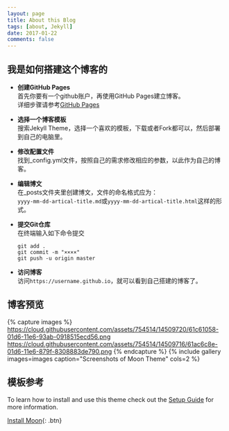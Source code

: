 ```yaml
---
layout: page
title: About this Blog
tags: [about, Jekyll]
date: 2017-01-22
comments: false
---
```

    

## 我是如何搭建这个博客的

* **创建GitHub Pages**    
首先你要有一个github账户，再使用GitHub Pages建立博客。   
详细步骤请参考[GitHub Pages](https://pages.github.com) 

* **选择一个博客模板**  
搜索Jekyll Theme，选择一个喜欢的模板，下载或者Fork都可以，然后部署到自己的电脑里。  

* **修改配置文件**  
找到_config.yml文件，按照自己的需求修改相应的参数，以此作为自己的博客。 

* **编辑博文**    
在_posts文件夹里创建博文，文件的命名格式应为：  
`yyyy-mm-dd-artical-title.md`或`yyyy-mm-dd-artical-title.html`这样的形式。

* **提交Git仓库**  
在终端输入如下命令提交    
 
	```
	git add .
	git commit -m "××××"
	git push -u origin master
	```

* **访问博客**  
访问`https://username.github.io`，就可以看到自己搭建的博客了。


## 博客预览

{% capture images %}
    https://cloud.githubusercontent.com/assets/754514/14509720/61c61058-01d6-11e6-93ab-0918515ecd56.png
    https://cloud.githubusercontent.com/assets/754514/14509716/61ac6c8e-01d6-11e6-879f-8308883de790.png
{% endcapture %}
{% include gallery images=images caption="Screenshots of Moon Theme" cols=2 %}


## 模板参考

To learn how to install and use this theme check out the [Setup Guide](http://taylantatli.me/Moon/moon-theme/) for more information.
      
[Install Moon](https://github.com/TaylanTatli/Moon){: .btn}
